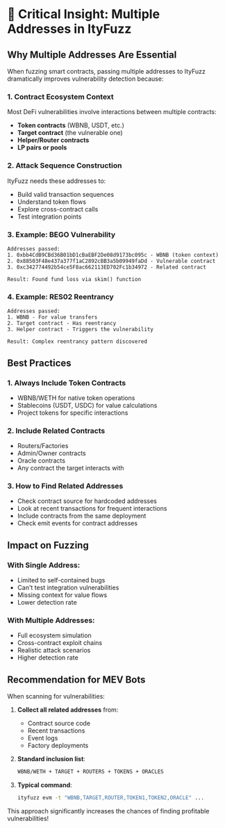# 🎯 Critical Insight: Multiple Addresses in ItyFuzz

## Why Multiple Addresses Are Essential

When fuzzing smart contracts, passing multiple addresses to ItyFuzz dramatically improves vulnerability detection because:

### 1. **Contract Ecosystem Context**
Most DeFi vulnerabilities involve interactions between multiple contracts:
- **Token contracts** (WBNB, USDT, etc.)
- **Target contract** (the vulnerable one)
- **Helper/Router contracts**
- **LP pairs or pools**

### 2. **Attack Sequence Construction**
ItyFuzz needs these addresses to:
- Build valid transaction sequences
- Understand token flows
- Explore cross-contract calls
- Test integration points

### 3. **Example: BEGO Vulnerability**
```
Addresses passed:
1. 0xbb4CdB9CBd36B01bD1cBaEBF2De08d9173bc095c - WBNB (token context)
2. 0x88503F48e437a377f1aC2892cBB3a5b09949faDd - Vulnerable contract
3. 0xc342774492b54ce5F8ac662113ED702Fc1b34972 - Related contract

Result: Found fund loss via skim() function
```

### 4. **Example: RES02 Reentrancy**
```
Addresses passed:
1. WBNB - For value transfers
2. Target contract - Has reentrancy
3. Helper contract - Triggers the vulnerability

Result: Complex reentrancy pattern discovered
```

## Best Practices

### 1. **Always Include Token Contracts**
- WBNB/WETH for native token operations
- Stablecoins (USDT, USDC) for value calculations
- Project tokens for specific interactions

### 2. **Include Related Contracts**
- Routers/Factories
- Admin/Owner contracts
- Oracle contracts
- Any contract the target interacts with

### 3. **How to Find Related Addresses**
- Check contract source for hardcoded addresses
- Look at recent transactions for frequent interactions
- Include contracts from the same deployment
- Check emit events for contract addresses

## Impact on Fuzzing

### With Single Address:
- Limited to self-contained bugs
- Can't test integration vulnerabilities
- Missing context for value flows
- Lower detection rate

### With Multiple Addresses:
- Full ecosystem simulation
- Cross-contract exploit chains
- Realistic attack scenarios
- Higher detection rate

## Recommendation for MEV Bots

When scanning for vulnerabilities:
1. **Collect all related addresses** from:
   - Contract source code
   - Recent transactions
   - Event logs
   - Factory deployments

2. **Standard inclusion list**:
   ```bash
   WBNB/WETH + TARGET + ROUTERS + TOKENS + ORACLES
   ```

3. **Typical command**:
   ```bash
   ityfuzz evm -t "WBNB,TARGET,ROUTER,TOKEN1,TOKEN2,ORACLE" ...
   ```

This approach significantly increases the chances of finding profitable vulnerabilities!